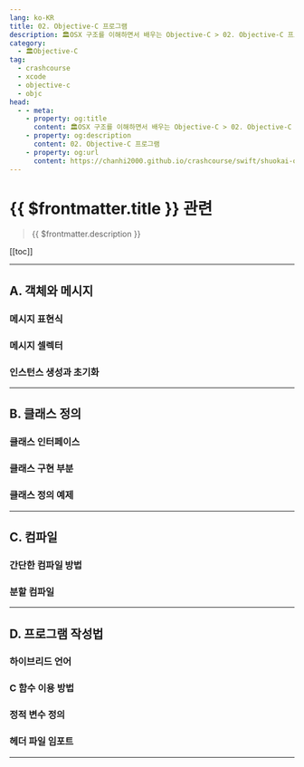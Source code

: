 ```yaml
---
lang: ko-KR
title: 02. Objective-C 프로그램
description: 🏛OSX 구조를 이해하면서 배우는 Objective-C > 02. Objective-C 프로그램
category:
  - 🏛Objective-C
tag: 
  - crashcourse
  - xcode
  - objective-c
  - objc
head:
  - - meta:
    - property: og:title
      content: 🏛OSX 구조를 이해하면서 배우는 Objective-C > 02. Objective-C 프로그램
    - property: og:description
      content: 02. Objective-C 프로그램
    - property: og:url
      content: https://chanhi2000.github.io/crashcourse/swift/shuokai-objc/02.html
---
```


# {{ $frontmatter.title }} 관련

> {{ $frontmatter.description }}

[[toc]]

---

## A. 객체와 메시지

### 메시지 표현식

### 메시지 셀렉터

### 인스턴스 생성과 초기화

---

## B. 클래스 정의

### 클래스 인터페이스

### 클래스 구현 부분

### 클래스 정의 예제

---

## C. 컴파일

### 간단한 컴파일 방법

### 분할 컴파일

---

## D. 프로그램 작성법

### 하이브리드 언어

### C 함수 이용 방법

### 정적 변수 정의

### 헤더 파일 임포트

---

<TagLinks />
